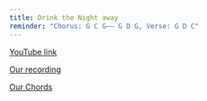 ```yaml
---
title: Drink the Night away
reminder: "Chorus: G C G—— G D G, Verse: G D C"
---
```


[YouTube link](https://www.youtube.com/watch?v=IpkG1keJ3UY)

[Our recording](https://www.dropbox.com/s/n7fjrp1yznd0jfq/08%20Drink%20the%20Night%20Away.m4a?dl=0)

[Our Chords](https://www.dropbox.com/s/d6lgpaefqm2fe05/Drink%20the%20Night%20Away.txt?dl=0)

```

```
